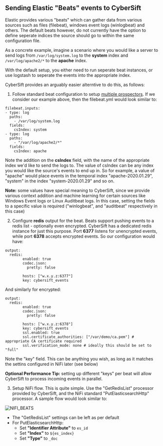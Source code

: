 ## Sending Elastic "Beats" events to CyberSift

Elastic provides various "beats" which can gather data from various sources such as files (filebeat), windows event logs (winlogbeat) and others. The default beats however, do not currently have the option to define seperate indices the source should go to within the same configuration file. 

As a concrete example, imagine a scenario where you would like a server to send logs from `/var/log/system.log` to the **system** index and `/var/log/apache2/*` to the **apache** index.

With the default setup, you either need to run seperate beat instances, or use logstash to seperate the events into the appropriate index. 

CyberSift provides an arguably easier alterntive to do this, as follows:

1. Follow standard beat configuration to setup [multiple prospectors](https://www.elastic.co/guide/en/beats/filebeat/current/filebeat-input-log.html#multiple-prospectors). If we consider our example above, then the filebeat.yml would look similar to:

```
filebeat.inputs:
- type: log 
  paths:
    - /var/log/system.log
  fields:
    csIndex: system
- type: log 
  paths:
    - "/var/log/apache2/*"
  fields:
    csIndex: apache
  ```

Note the addition on the **csIndex** field, with the name of the appropriate index we'd like to send the logs to. The value of csIndex can be any index you would like the source's events to end up in. So for example, a value of "apache" would place events in the temporal index "apache-2020.01.29", "system" in the index "system-2020.01.29" and so on. 

**Note:** some values have special meaning to CyberSift, since we provide various context addition and machine learning for certain sources like Windows Event logs or Linux Auditbeat logs. In this case, setting the fields to a specific value is required ("winlogbeat", and "auditbeat" respectively in this case)

2. Configure **redis** output for the beat. Beats support pushing events to a redis list - optionally even encrypted. CyberSift has a dedicated redis instance for just this purpose. Port **6377** listens for unencrypted events, while port **6378** accepts encrypted events. So our configuration would have:

```
output:
  redis:
        enabled: true
        codec.json:
          pretty: false

        hosts: ["w.x.y.z:6377"]
        key: cybersift_events        
```

And similarly for encrypted:

```
output:
  redis:
        enabled: true
        codec.json:
          pretty: false

        hosts: ["w.x.y.z:6378"]
        key: cybersift_events
        ssl.enabled: true
        ssl.certificate_authorities: ["/var/demo/ca.pem"] # appropriate CA certificate required
        ssl.verification_mode: none # ideally this should be set to "full"
```

Note the "key" field. This can be anything you wish, as long as it matches the settins configured in NiFi later (see below)

**Optional Performance Tip:** setting up different "keys" per beat will allow CyberSift to process incoming events in parallel. 

3. Setup NiFi flow. This is quite simple. Use the "GetRedisList" processor provided by CyberSift, and the NiFi standard "PutElasticsearchHttp" processor. A sample flow would look similar to:

![NIFI_BEATS](https://github.com/CyberSift/Onboarding/blob/master/public/img/docs/beats_flow.png?raw=true)

- The "GetRedisList" settings can be left as per default
- For PutElasticsearchHttp:
   - Set **"Identifier Attribute"** to `es_id`
   - Set **"Index"** to `${es_index}`
   - Set **"Type"** to `_doc`